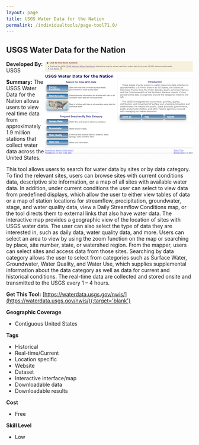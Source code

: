 ```yaml
---
layout: page
title: USGS Water Data for the Nation
permalink: /individualtools/page-tool71.0/
---
```

## USGS Water Data for the Nation

<img src="/images/scaled_250_400/TOOLID_71.0_ScreenCapture-1.png" style="max-height:250px;max-width:400;" align="right"/>

**Developed By:** USGS

**Summary:** The USGS Water Data for the Nation allows users to view real time data from approximately 1.9 million stations that collect water data across the United States.

This tool allows users to search for water data by sites or by data category. To find the relevant sites, users can browse sites with current conditions data, descriptive site information, or a map of all sites with available water data. In addition, under current conditions the user can select to view data from predefined displays, which allow the user to either view tables of data or a map of station locations for streamflow, precipitation, groundwater, stage, and water quality data, view a Daily Streamflow Conditions map, or the tool directs them to external links that also have water data. The interactive map provides a geographic view of the location of sites with USGS water data.  The user can also select the type of data they are interested in, such as daily data, water quality data, and more. Users can select an area to view by using the zoom function on the map or searching by place, site number, state, or watershed region.  From the mapper, users can select sites and access data from those sites. Searching by data category allows the user to select from categories such as Surface Water, Groundwater, Water Quality, and Water Use, which supplies supplemental information about the data category as well as data for current and historical conditions.  The real-time data are collected and stored onsite and transmitted to the USGS every 1 – 4 hours. 

**Get This Tool:** [https://waterdata.usgs.gov/nwis/](https://waterdata.usgs.gov/nwis/){:target='blank'}

**Geographic Coverage**

* Contiguous United States

**Tags**

*  Historical
*  Real-time/Current
*  Location specific
*  Website
*  Dataset
*  Interactive interface/map
*  Downloadable data
*  Downloadable results

**Cost**

* Free

**Skill Level**

* Low
